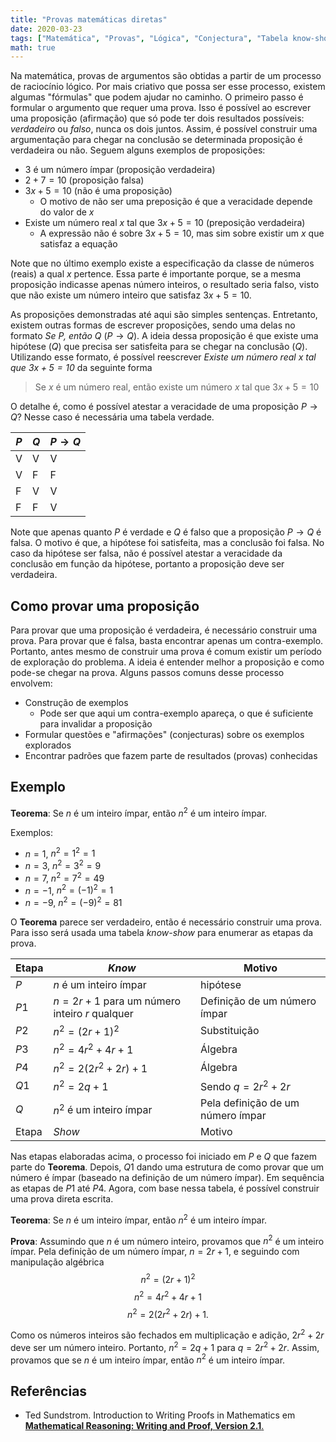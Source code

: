 ```yaml
---
title: "Provas matemáticas diretas"
date: 2020-03-23
tags: ["Matemática", "Provas", "Lógica", "Conjectura", "Tabela know-show"]
math: true
---
```


Na matemática, provas de argumentos são obtidas a partir de um processo de raciocínio lógico.
Por mais criativo que possa ser esse processo, existem algumas "fórmulas" que podem ajudar no caminho.
O primeiro passo é formular o argumento que requer uma prova.
Isso é possível ao escrever uma proposição (afirmação) que só pode ter dois resultados possíveis: _verdadeiro_ ou _falso_, nunca os dois juntos.
Assim, é possível construir uma argumentação para chegar na conclusão se determinada proposição é verdadeira ou não.
Seguem alguns exemplos de proposições:

* $3$ é um número ímpar (proposição verdadeira)
* $2 + 7 = 10$ (proposição falsa)
* $3x + 5 = 10$ (não é uma proposição)
    * O motivo de não ser uma preposição é que a veracidade depende do valor de $x$
* Existe um número real $x$ tal que $3x + 5 = 10$ (preposição verdadeira)
    * A expressão não é sobre $3x + 5 = 10$, mas sim sobre existir um $x$ que satisfaz a equação

Note que no último exemplo existe a especificação da classe de números (reais) a qual $x$ pertence.
Essa parte é importante porque, se a mesma proposição indicasse apenas número inteiros, o resultado seria falso, visto que não existe um número inteiro que satisfaz $3x + 5 = 10$.

As proposições demonstradas até aqui são simples sentenças.
Entretanto, existem outras formas de escrever proposições, sendo uma delas no formato _Se $P$, então $Q$_ ($P \rightarrow Q$).
A ideia dessa proposição é que existe uma hipótese ($Q$) que precisa ser satisfeita para se chegar na conclusão ($Q$).
Utilizando esse formato, é possível reescrever _Existe um número real $x$ tal que $3x + 5 = 10$_ da seguinte forma

> Se $x$ é um número real, então existe um número $x$ tal que $3x + 5 = 10$

O detalhe é, como é possível atestar a veracidade de uma proposição $P \rightarrow Q$?
Nesse caso é necessária uma tabela verdade.

| $P$ | $Q$ | $P \rightarrow Q$ |
|-----|-----|-------------------|
| V   | V   | V                 |
| V   | F   | F                 |
| F   | V   | V                 |
| F   | F   | V                 |

Note que apenas quanto $P$ é verdade e $Q$ é falso que a proposição $P \rightarrow Q$ é falsa.
O motivo é que, a hipótese foi satisfeita, mas a conclusão foi falsa.
No caso da hipótese ser falsa, não é possível atestar a veracidade da conclusão em função da hipótese, portanto a proposição deve ser verdadeira.

## Como provar uma proposição

Para provar que uma proposição é verdadeira, é necessário construir uma prova.
Para provar que é falsa, basta encontrar apenas um contra-exemplo.
Portanto, antes mesmo de construir uma prova é comum existir um período de exploração do problema.
A ideia é entender melhor a proposição e como pode-se chegar na prova.
Alguns passos comuns desse processo envolvem:

* Construção de exemplos
    * Pode ser que aqui um contra-exemplo apareça, o que é suficiente para invalidar a proposição
* Formular questões e "afirmações" (conjecturas) sobre os exemplos explorados
* Encontrar padrões que fazem parte de resultados (provas) conhecidas

## Exemplo

**Teorema**: Se $n$ é um inteiro ímpar, então $n^2$ é um inteiro ímpar.

Exemplos:

* $n = 1$, $n^2 = 1^2 = 1$
* $n = 3$, $n^2 = 3^2 = 9$
* $n = 7$, $n^2 = 7^2 = 49$
* $n = -1$, $n^2 = (-1)^2 = 1$
* $n = -9$, $n^2 = (-9)^2 = 81$

O **Teorema** parece ser verdadeiro, então é necessário construir uma prova.
Para isso será usada uma tabela _know-show_ para enumerar as etapas da prova.

| Etapa | _Know_ | Motivo |
|-------|--------|--------|
| $P$   | $n$ é um inteiro ímpar       | hipótese |
| $P1$  | $n = 2r + 1$ para um número inteiro $r$ qualquer       | Definição de um número ímpar |
| $P2$  | $n^2 = (2r + 1)^2$ | Substituição |
| $P3$  | $n^2 = 4r^2 + 4r + 1$ | Álgebra |
| $P4$  | $n^2 = 2(2r^2 + 2r) + 1$ | Álgebra |
| $Q1$  | $n^2 = 2q + 1$       | Sendo $q = 2r^2 + 2r$ |
| $Q$   | $n^2$ é um inteiro ímpar       | Pela definição de um número ímpar |
| Etapa | _Show_ | Motivo |

Nas etapas elaboradas acima, o processo foi iniciado em $P$ e $Q$ que fazem parte do **Teorema**.
Depois, $Q1$ dando uma estrutura de como provar que um número é ímpar (baseado na definição de um número ímpar).
Em sequência as etapas de $P1$ até $P4$.
Agora, com base nessa tabela, é possível construir uma prova direta escrita.

**Teorema**: Se $n$ é um inteiro ímpar, então $n^2$ é um inteiro ímpar.

**Prova**: Assumindo que $n$ é um número inteiro, provamos que $n^2$ é um inteiro ímpar.
Pela definição de um número ímpar, $n = 2r + 1$, e seguindo com manipulação algébrica
$$n^2 = (2r + 1)^2$$
$$n^2 = 4r^2 + 4r + 1$$
$$n^2 = 2(2r^2 + 2r) + 1.$$

Como os números inteiros são fechados em multiplicação e adição, $2r^2 + 2r$ deve ser um número inteiro.
Portanto, $n^2 = 2q + 1$ para $q = 2r^2 + 2r$.
Assim, provamos que se $n$ é um inteiro ímpar, então $n^2$ é um inteiro ímpar.

## Referências

* Ted Sundstrom. Introduction to Writing Proofs in Mathematics em [**Mathematical Reasoning: Writing and Proof, Version 2.1**.](https://scholarworks.gvsu.edu/books/9/)